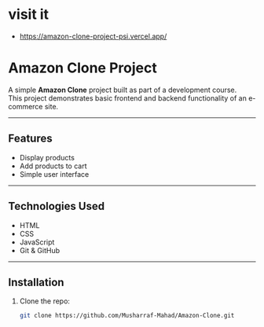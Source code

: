 # visit it 
- https://amazon-clone-project-psi.vercel.app/
  

# Amazon Clone Project

A simple **Amazon Clone** project built as part of a development course.  
This project demonstrates basic frontend and backend functionality of an e-commerce site.

---

## Features

- Display products
- Add products to cart
- Simple user interface

---

## Technologies Used

- HTML
- CSS
- JavaScript
- Git & GitHub

---

## Installation

1. Clone the repo:  
   ```bash
   git clone https://github.com/Musharraf-Mahad/Amazon-Clone.git
